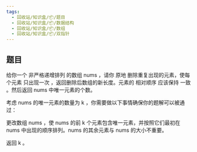 ```yaml
---
tags:
  - 回收站/知识盒/📦/题目
  - 回收站/知识盒/📦/数据结构
  - 回收站/知识盒/📦/数组
  - 回收站/知识盒/📦/双指针
---
```


## 题目

给你一个 非严格递增排列 的数组 nums ，请你 原地 删除重复出现的元素，使每个元素 只出现一次 ，返回删除后数组的新长度。元素的 相对顺序 应该保持 一致 。然后返回 nums 中唯一元素的个数。

考虑 nums 的唯一元素的数量为 k ，你需要做以下事情确保你的题解可以被通过：

更改数组 nums ，使 nums 的前 k 个元素包含唯一元素，并按照它们最初在 nums 中出现的顺序排列。nums 的其余元素与 nums 的大小不重要。

返回 k 。
